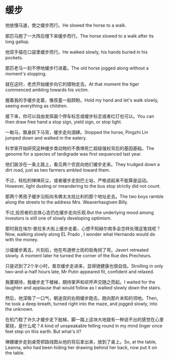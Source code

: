 # 缓步

<p><span class="chinese">他放慢马速，使之缓步而行。</span><span class="english">He slowed the horse to a walk.</span></p>

<p><span class="chinese">那匹马跑了一大阵后慢下来缓步而行。</span><span class="english">The horse slowed to a walk after its long gallop.</span></p>

<p><span class="chinese">他双手插在口袋里缓步而行。</span><span class="english">He walked slowly, his hands buried in his pockets.</span></p>

<p><span class="chinese">那匹老马一刻不停地缓步行进着。</span><span class="english">The old horse jogged along without a moment's stopping.</span></p>

<p><span class="chinese">就在这时，老虎开始缓步向它的猎物走去。</span><span class="english">At that moment the tiger commenced ambling towards his victim.</span></p>

<p><span class="chinese">握着我的手缓步走着，像孩童一般顾盼。</span><span class="english">Hold my hand and let's walk slowly, seeing everything as children.</span></p>

<p><span class="chinese">接下来，你可以自由发挥画个停车标志或缓步标志或者红灯也可以。</span><span class="english">You can then draw free hand a stop sign, yield sign, or stop light.</span></p>

<p><span class="chinese">一勒马，飘身跃下马背，缓步走向酒肆。</span><span class="english">Stopped the horse, Pingzhi Lin jumped down and walked in the eatery.</span></p>

<p><span class="chinese">科学家开始研究这种缓步类动物的不畏惧死亡超级强权背后的基因基础。</span><span class="english">The genome for a species of tardigrade was first sequenced last year.</span></p>

<p><span class="chinese">他们跋涉在一条土路上，看见两个农民向他们缓步走来。</span><span class="english">They trudged down a dirt road, just as two farmers ambled toward them.</span></p>

<p><span class="chinese">不过，轻松的掸掸灰尘，或者缓步走到巴士站，严格说起来不能算是运动。</span><span class="english">However, light dusting or meandering to the bus stop strictly did not count.</span></p>

<p><span class="chinese">那两个男孩子缓步沿街向韦佛太太给比利的那个地址走去。</span><span class="english">The two boys ramble along the streets to the address Mrs. Weaverhasgiven Billy.</span></p>

<p><span class="chinese">不过,投资者的总体心态仍在缓步走向乐观.</span><span class="english">But the underlying mood among investors is still one of slowly developing optimism.</span></p>

<p><span class="chinese">那时我在埃尔·普拉多大街上缓步走着，心想不知赫尔南多会怎样处理这笔钱呢？</span><span class="english">Now, walking slowly along EL Prado , I wonder what Hernando would do with the money.</span></p>

<p><span class="chinese">沙威缓步离去，片刻后，他在布道修士街的街角拐了弯。</span><span class="english">Javert retreated slowly. A moment later he turned the corner of the Rue des Precheurs.</span></p>

<p><span class="chinese">只是迟到了2个半小时，普京缓步走进来，显得很健康也很自信。</span><span class="english">Strolling in only two-and-a-half hours late, Mr Putin appeared fit, confident and relaxed.</span></p>

<p><span class="chinese">我要期待，我缓步走下楼梯，期待掌声和欢呼声交随之而起。</span><span class="english">I waited for the laughter and applause that would follow as I walked slowly down the stairs.</span></p>

<p><span class="chinese">然后，他深吸了一口气，朝迷宫的右侧缓步跑去，跑向那片未知的领地。</span><span class="english">Then, he took a deep breath, turned right into the maze, and jogged slowly, into the unknown.</span></p>

<p><span class="chinese">在机门稳了许久才缓步走下舷梯，脚一踏上这块大地就有一种说不出的感觉在心里萦绕，是什么呢？</span><span class="english">A kind of unspeakable felling round in my mind linger once feet step on this earth. But what's it?</span></p>

<p><span class="chinese">琳娜缓步走到桌旁把路线图从他的背后拿出来，放到了桌上。</span><span class="english">So, at the table, Leanna, who had been hiding her drawing behind her back, now put it on the table.</span></p>

